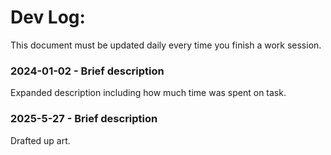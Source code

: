 # Dev Log:

This document must be updated daily every time you finish a work session.


### 2024-01-02 - Brief description
Expanded description including how much time was spent on task.

### 2025-5-27 - Brief description
Drafted up art. 
